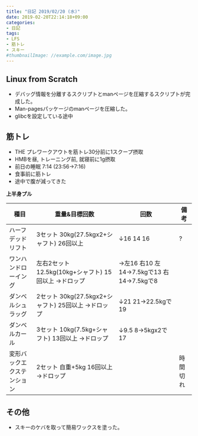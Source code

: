 ```yaml
---
title: "日記 2019/02/20 (水)"
date: 2019-02-20T22:14:18+09:00
categories:
- 日記
tags:
- LFS
- 筋トレ
- スキー
#thumbnailImage: //example.com/image.jpg
---
```


## Linux from Scratch
- デバッグ情報を分離するスクリプトとmanページを圧縮するスクリプトが完成した。
- Man-pagesパッケージのmanページを圧縮した。
- glibcを設定している途中

## 筋トレ
- THE プレワークアウトを筋トレ30分前に1スクープ摂取
- HMBを昼, トレーニング前, 就寝前に1g摂取
- 前日の睡眠 7:14 (23:56→7:16)
- 食事前に筋トレ
- 途中で腹が減ってきた

**上半身プル**

| 種目                       | 重量&目標回数                                         | 回数                                       | 備考     |
|----------------------------|-------------------------------------------------------|--------------------------------------------|----------|
| ハーフデッドリフト         | 3セット 30kg(27.5kgx2+シャフト) 26回以上              | ↓16 14 16                                 | ?        |
| ワンハンドローイング       | 左右2セット 12.5kg(10kg+シャフト) 15回以上 →ドロップ | →左16 右10 左14→7.5kgで13 右14→7.5kgで8 |          |
| ダンベルシュラッグ         | 2セット 30kg(27.5kgx2+シャフト) 25回以上 →ドロップ   | ↓21 21→22.5kgで19                        |          |
| ダンベルカール             | 3セット 10kg(7.5kg+シャフト) 13回以上 →ドロップ      | ↓9.5 8→5kgx2で17                         |          |
| 変形バックエクステンション | 2セット 自重+5kg 16回以上 →ドロップ                  |                                            | 時間切れ |

## その他
- スキーのケバを取って簡易ワックスを塗った。

<!--more-->
